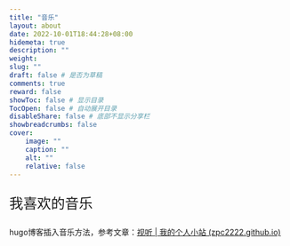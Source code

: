 ```yaml
---
title: "音乐"
layout: about
date: 2022-10-01T18:44:28+08:00
hidemeta: true
description: ""
weight:
slug: ""
draft: false # 是否为草稿
comments: true
reward: false
showToc: false # 显示目录
TocOpen: false # 自动展开目录
disableShare: false # 底部不显示分享栏
showbreadcrumbs: false
cover:
    image: ""
    caption: ""
    alt: ""
    relative: false
---
```




<p style="font-size: 25px;">我喜欢的音乐</p>
 
<link rel="stylesheet" href="https://cdn.jsdelivr.net/npm/aplayer@1.7.0/dist/APlayer.min.css">  
<script src="https://cdn.jsdelivr.net/npm/aplayer@1.7.0/dist/APlayer.min.js"></script>  
<script src="https://cdn.jsdelivr.net/npm/meting@1.1.0/dist/Meting.min.js"></script>


<div class="aplayer" data-id="2384590275" data-server="tencent" data-type="playlist" data-mode="circulation" data-autopla="true"></div>

<div/>

hugo博客插入音乐方法，参考文章：[视听 | 我的个人小站 (zpc2222.github.io)](https://zpc2222.github.io/posts/blog/blog-music/)
